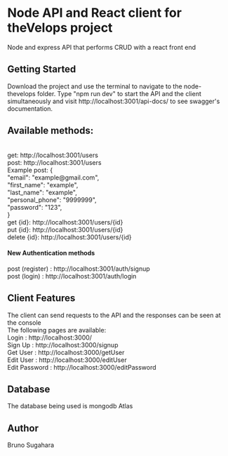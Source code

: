 <h1>Node API and React client for theVelops project</h1>
Node and express API that performs CRUD with a react front end

<h2>Getting Started</h2>
Download the project and use the terminal to navigate to the node-thevelops folder. Type "npm run dev" to start the API and the client simultaneously and visit http://localhost:3001/api-docs/ to see swagger's documentation.

<h2>Available methods:</h2><br />
get: http://localhost:3001/users <br />
post: http://localhost:3001/users <br />
 Example post: { <br />
  "email": "example@gmail.com", <br />
  "first_name": "example", <br />
  "last_name": "example", <br />
  "personal_phone": "9999999", <br />
  "password": "123", <br />
} <br />
get {id}: http://localhost:3001/users/{id} <br />
put {id}: http://localhost:3001/users/{id} <br />
delete {id}: http://localhost:3001/users/{id} <br />

<h4>New Authentication methods</h4>
post (register) : http://localhost:3001/auth/signup <br />
post (login) : http://localhost:3001/auth/login <br />

<h2>Client Features</h2>
The client can send requests to the API and the responses can be seen at the console  <br />
The following pages are available:  <br />
Login : http://localhost:3000/ <br />
Sign Up : http://localhost:3000/signup  <br />
Get User : http://localhost:3000/getUser <br />
Edit User : http://localhost:3000/editUser <br />
Edit Password : http://localhost:3000/editPassword <br />

<h2>Database</h2>
The database being used is mongodb Atlas

<h2>Author</h2>
Bruno Sugahara
